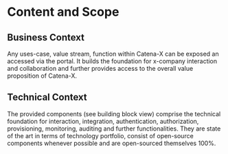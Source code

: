 # Content and Scope

## Business Context
Any uses-case, value stream, function within Catena-X can be exposed an accessed via the portal. It builds the foundation for x-company interaction and collaboration and further provides access to the overall value proposition of Catena-X.

## Technical Context
The provided components (see building block view) comprise the technical foundation for interaction, integration, authentication, authorization, provisioning, monitoring, auditing and further functionalities. They are state of the art in terms of technology portfolio, consist of open-source components whenever possible and are open-sourced themselves 100%.

